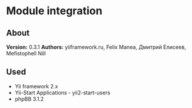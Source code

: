 Module integration
==================

About
-----
**Version:** 0.3.1
**Authors:** yiiframework.ru, Felix Manea, Дмитрий Елисеев, Mefistophell Nill

Used
----
- Yii framework 2.x
- Yii-Start Applications - yii2-start-users
- phpBB 3.1.2
